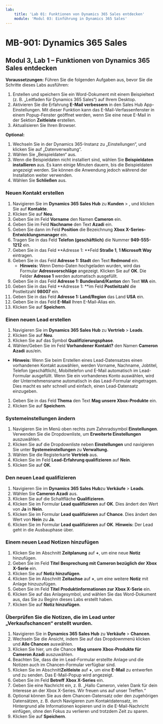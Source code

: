 ```yaml
---
lab:
    title: 'Lab 01: Funktionen von Dynamics 365 Sales entdecken'
    module: 'Modul 03: Einführung in Dynamics 365 Sales'
---
```


# MB-901: Dynamics 365 Sales
## Modul 3, Lab 1 – Funktionen von Dynamics 365 Sales entdecken

**Voraussetzungen:** Führen Sie die folgenden Aufgaben aus, bevor Sie die Schritte dieses Labs ausführen:

1. Erstellen und speichern Sie ein Word-Dokument mit einem Beispieltext (z. B. „Leitfaden für Dynamics 365 Sales“) auf Ihrem Desktop.
1. Aktivieren Sie die Erfahrung **E-Mail verbessern** in den Sales Hub App-Einstellungen. Mit dieser Funktion kann das E-Mail-Verfassenfenster in einem Popup-Fenster geöffnet werden, wenn Sie eine neue E-Mail in der Sektion **Zeitleiste** erstellen.
1. Aktualisieren Sie Ihren Browser.

**Optional:**
 
1. Wechseln Sie in der Dynamics 365-Instanz zu „Einstellungen“, und klicken Sie auf „Datenverwaltung“.
1. Wählen Sie „Beispieldaten“ aus.
1. Wenn die Beispieldaten nicht installiert sind, wählen Sie **Beispieldaten installieren** aus. Es kann einige Minuten dauern, bis die Beispieldaten angezeigt werden. Sie können die Anwendung jedoch während der Installation weiter verwenden.
1. Wählen Sie **Schließen** aus.

### Neuen Kontakt erstellen

1. Navigieren Sie im **Dynamics 365 Sales Hub** zu **Kunden** > , und klicken Sie auf **Kontakte**.
1. Klicken Sie auf **Neu**.
1. Geben Sie im Feld **Vorname** den Namen **Cameron** ein.
1. Geben Sie im Feld **Nachname** den Text **Azadi** ein.
1. Geben Sie dann im Feld **Position** die Bezeichnung **Xbox X-Series-Entwicklungsmanager** ein.
1. Tragen Sie in das Feld **Telefon (geschäftlich)** die Nummer **949-555-1212** ein.
1. Geben Sie in das Feld **Adresse 1: **Feld **Straße 1**, **1 Microsoft Way** eintragen.
1. Geben Sie in das Feld **Adresse 1: Stadt** den Text **Redmond** ein.
    - **Hinweis:** Wenn Demo-Daten hochgeladen wurden, wird das Formular **Adressvorschläge** angezeigt. Klicken Sie auf **OK**. Die Felder **Adresse 1** werden automatisch ausgefüllt. 
1. Geben Sie in das Feld **Adresse 1: Bundesland/Kanton** den Text **WA** ein.
1. Geben Sie in das Feld **Adresse 1: **im Feld **Postleitzahl** die Postleitzahl **98007** ein.
1. Geben Sie in das Feld **Adresse 1: Land/Region** das Land **USA** ein.
1. Geben Sie in das Feld **E-Mail** Ihren E-Mail-Alias ein.
1. Klicken Sie auf **Speichern**.

### Einen neuen Lead erstellen

1. Navigieren Sie im **Dynamics 365 Sales Hub** zu **Vertrieb** > **Leads**.
1. Klicken Sie auf **Neu**.
1. Klicken Sie auf das Symbol **Qualifizierungsphase**.
1. Wählen/Geben Sie im Feld **Vorhandener Kontakt?**  den Namen **Cameron Azadi** aus/ein.
- **Hinweis:** Wenn Sie beim Erstellen eines Lead-Datensatzes einen vorhandenen Kontakt auswählen, werden Vorname, Nachname, Jobtitel, Telefon (geschäftlich), Mobiltelefon und E-Mail automatisch im Lead-Formular ausgefüllt. Wenn Sie ein vorhandenes Konto auswählen, wird der Unternehmensname automatisch in das Lead-Formular eingetragen. Dies macht es sehr schnell und einfach, einen Lead-Datensatz einzugeben.
1. Geben Sie in das Feld **Thema** den Text **Mag unsere Xbox-Produkte** ein.
1. Klicken Sie auf **Speichern**.

### Systemeinstellungen ändern

1. Navigieren Sie im Menü oben rechts zum Zahnradsymbol **Einstellungen**. Verwenden Sie die Dropdownliste, um **Erweiterte Einstellungen** auszuwählen.
1. Klicken Sie auf die Dropdownliste neben **Einstellungen** und navigieren Sie unter **Systemeinstellungen** zu **Verwaltung.**
1. Wählen Sie die Registerkarte **Vertrieb** aus.
1. Klicken Sie im Feld **Lead-Erfahrung qualifizieren** auf **Nein**.
1. Klicken Sie auf **OK**.

### Den neuen Lead qualifizieren

1. Navigieren Sie im **Dynamics 365 Sales Hub**zu **Verkäufe** > **Leads**.
1. Wählen Sie **Cameron Azadi** aus.
1. Klicken Sie auf die Schaltfläche **Qualifizieren**.
1. Klicken Sie im Formular **Lead qualifizieren** auf **OK**. Dies ändert den Wert von **Ja** in **Nein**.
1. Klicken Sie im Formular **Lead qualifizieren** auf **Chance**. Dies ändert den Wert von **Nein** zu **Ja**.
1. Klicken Sie im Formular **Lead qualifizieren** auf **OK**. 
**Hinweis:** Der Lead geht in die Ausbauphase über.

### Einem neuen Lead Notizen hinzufügen

1. Klicken Sie im Abschnitt **Zeitplanung** auf **+**, um eine neue **Notiz** hinzufügen.
1. Geben Sie im Feld **Titel** **Besprechung mit Cameron bezüglich der Xbox X-Serie** ein.
1. Klicken Sie auf **Notiz hinzufügen**.
1. Klicken Sie im Abschnitt **Zeitachse** auf **+**, um eine weitere **Notiz** mit Anlage hinzuzufügen.
1. Geben Sie im Feld **Titel** **Produktinformationen zur Xbox X-Serie** ein.
1. Klicken Sie auf das Anlagesymbol, und wählen Sie das Word-Dokument aus, das Sie zu Beginn dieses Labs erstellt haben.
1. Klicken Sie auf **Notiz hinzufügen**.

### Überprüfen Sie die Notizen, die im Lead unter „Verkaufschancen“ erstellt wurden.

1. Navigieren Sie in **Dynamics 365 Sales Hub** zu **Verkäufe** > **Chancen**.
1. Wechseln Sie die Ansicht, indem Sie auf das Dropdownmenü klicken und **Alle Chancen** auswählen.
1. Klicken Sie hier, um die Chance **Mag unsere Xbox-Produkte für Cameron Azadi** auszuwählen.
1. Beachten Sie, dass die im Lead-Formular erstellte Anlage und die Notizen auch im Chancen-Formular verfügbar sind. 
1. Klicken Sie im Abschnitt**Zeitleiste** auf **+**, um eine **E-Mail** zu entwerfen und zu senden. Das E-Mail-Popup wird angezeigt.
1. Geben Sie im Feld **Betreff** **Xbox X-Series** ein.
1. Geben Sie eine Nachricht ein, z. B. „Hallo Cameron, vielen Dank für dein Interesse an der Xbox X-Series. Wir freuen uns auf unser Treffen.“ 
1. Optional können Sie aus dem Chancen-Datensatz oder den zugehörigen Datensätzen, z. B. durch Navigieren zum Kontaktdatensatz, im Hintergrund alle Informationen kopieren und in die E-Mail-Nachricht einfügen, ohne den Fokus zu verlieren und trotzdem Zeit zu sparen.
1. Klicken Sie auf **Speichern**.





